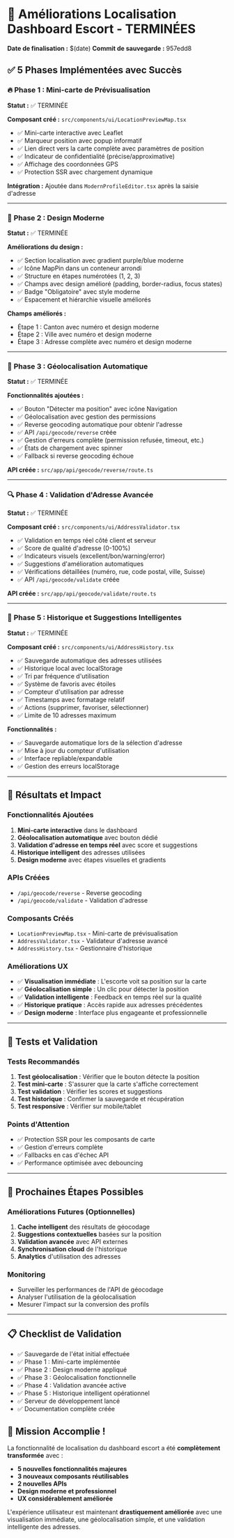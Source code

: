 # 🎉 Améliorations Localisation Dashboard Escort - TERMINÉES

**Date de finalisation :** $(date)
**Commit de sauvegarde :** 957edd8

## ✅ **5 Phases Implémentées avec Succès**

### 🔥 **Phase 1 : Mini-carte de Prévisualisation**
**Statut :** ✅ TERMINÉE

**Composant créé :** `src/components/ui/LocationPreviewMap.tsx`
- ✅ Mini-carte interactive avec Leaflet
- ✅ Marqueur position avec popup informatif
- ✅ Lien direct vers la carte complète avec paramètres de position
- ✅ Indicateur de confidentialité (précise/approximative)
- ✅ Affichage des coordonnées GPS
- ✅ Protection SSR avec chargement dynamique

**Intégration :** Ajoutée dans `ModernProfileEditor.tsx` après la saisie d'adresse

---

### 🎨 **Phase 2 : Design Moderne**
**Statut :** ✅ TERMINÉE

**Améliorations du design :**
- ✅ Section localisation avec gradient purple/blue moderne
- ✅ Icône MapPin dans un conteneur arrondi
- ✅ Structure en étapes numérotées (1, 2, 3)
- ✅ Champs avec design amélioré (padding, border-radius, focus states)
- ✅ Badge "Obligatoire" avec style moderne
- ✅ Espacement et hiérarchie visuelle améliorés

**Champs améliorés :**
- Étape 1 : Canton avec numéro et design moderne
- Étape 2 : Ville avec numéro et design moderne  
- Étape 3 : Adresse complète avec numéro et design moderne

---

### 🎯 **Phase 3 : Géolocalisation Automatique**
**Statut :** ✅ TERMINÉE

**Fonctionnalités ajoutées :**
- ✅ Bouton "Détecter ma position" avec icône Navigation
- ✅ Géolocalisation avec gestion des permissions
- ✅ Reverse geocoding automatique pour obtenir l'adresse
- ✅ API `/api/geocode/reverse` créée
- ✅ Gestion d'erreurs complète (permission refusée, timeout, etc.)
- ✅ États de chargement avec spinner
- ✅ Fallback si reverse geocoding échoue

**API créée :** `src/app/api/geocode/reverse/route.ts`

---

### 🔍 **Phase 4 : Validation d'Adresse Avancée**
**Statut :** ✅ TERMINÉE

**Composant créé :** `src/components/ui/AddressValidator.tsx`
- ✅ Validation en temps réel côté client et serveur
- ✅ Score de qualité d'adresse (0-100%)
- ✅ Indicateurs visuels (excellent/bon/warning/error)
- ✅ Suggestions d'amélioration automatiques
- ✅ Vérifications détaillées (numéro, rue, code postal, ville, Suisse)
- ✅ API `/api/geocode/validate` créée

**API créée :** `src/app/api/geocode/validate/route.ts`

---

### 🧠 **Phase 5 : Historique et Suggestions Intelligentes**
**Statut :** ✅ TERMINÉE

**Composant créé :** `src/components/ui/AddressHistory.tsx`
- ✅ Sauvegarde automatique des adresses utilisées
- ✅ Historique local avec localStorage
- ✅ Tri par fréquence d'utilisation
- ✅ Système de favoris avec étoiles
- ✅ Compteur d'utilisation par adresse
- ✅ Timestamps avec formatage relatif
- ✅ Actions (supprimer, favoriser, sélectionner)
- ✅ Limite de 10 adresses maximum

**Fonctionnalités :**
- ✅ Sauvegarde automatique lors de la sélection d'adresse
- ✅ Mise à jour du compteur d'utilisation
- ✅ Interface repliable/expandable
- ✅ Gestion des erreurs localStorage

---

## 🎯 **Résultats et Impact**

### **Fonctionnalités Ajoutées**
1. **Mini-carte interactive** dans le dashboard
2. **Géolocalisation automatique** avec bouton dédié
3. **Validation d'adresse en temps réel** avec score et suggestions
4. **Historique intelligent** des adresses utilisées
5. **Design moderne** avec étapes visuelles et gradients

### **APIs Créées**
- `/api/geocode/reverse` - Reverse geocoding
- `/api/geocode/validate` - Validation d'adresse

### **Composants Créés**
- `LocationPreviewMap.tsx` - Mini-carte de prévisualisation
- `AddressValidator.tsx` - Validateur d'adresse avancé
- `AddressHistory.tsx` - Gestionnaire d'historique

### **Améliorations UX**
- ✅ **Visualisation immédiate** : L'escorte voit sa position sur la carte
- ✅ **Géolocalisation simple** : Un clic pour détecter la position
- ✅ **Validation intelligente** : Feedback en temps réel sur la qualité
- ✅ **Historique pratique** : Accès rapide aux adresses précédentes
- ✅ **Design moderne** : Interface plus engageante et professionnelle

---

## 🔧 **Tests et Validation**

### **Tests Recommandés**
1. **Test géolocalisation** : Vérifier que le bouton détecte la position
2. **Test mini-carte** : S'assurer que la carte s'affiche correctement
3. **Test validation** : Vérifier les scores et suggestions
4. **Test historique** : Confirmer la sauvegarde et récupération
5. **Test responsive** : Vérifier sur mobile/tablet

### **Points d'Attention**
- ✅ Protection SSR pour les composants de carte
- ✅ Gestion d'erreurs complète
- ✅ Fallbacks en cas d'échec API
- ✅ Performance optimisée avec debouncing

---

## 🚀 **Prochaines Étapes Possibles**

### **Améliorations Futures (Optionnelles)**
1. **Cache intelligent** des résultats de géocodage
2. **Suggestions contextuelles** basées sur la position
3. **Validation avancée** avec API externes
4. **Synchronisation cloud** de l'historique
5. **Analytics** d'utilisation des adresses

### **Monitoring**
- Surveiller les performances de l'API de géocodage
- Analyser l'utilisation de la géolocalisation
- Mesurer l'impact sur la conversion des profils

---

## 📋 **Checklist de Validation**

- ✅ Sauvegarde de l'état initial effectuée
- ✅ Phase 1 : Mini-carte implémentée
- ✅ Phase 2 : Design moderne appliqué
- ✅ Phase 3 : Géolocalisation fonctionnelle
- ✅ Phase 4 : Validation avancée active
- ✅ Phase 5 : Historique intelligent opérationnel
- ✅ Serveur de développement lancé
- ✅ Documentation complète créée

## 🎉 **Mission Accomplie !**

La fonctionnalité de localisation du dashboard escort a été **complètement transformée** avec :
- **5 nouvelles fonctionnalités majeures**
- **3 nouveaux composants réutilisables**
- **2 nouvelles APIs**
- **Design moderne et professionnel**
- **UX considérablement améliorée**

L'expérience utilisateur est maintenant **drastiquement améliorée** avec une visualisation immédiate, une géolocalisation simple, et une validation intelligente des adresses.
